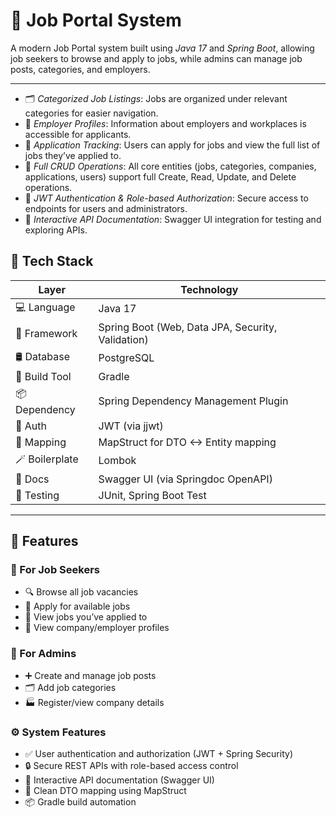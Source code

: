 # 💼 Job Portal System

A modern Job Portal system built using *Java 17* and *Spring Boot*, allowing job seekers to browse and apply to jobs, while admins can manage job posts, categories, and employers.

---

- 🗂 *Categorized Job Listings*: Jobs are organized under relevant categories for easier navigation.
- 👤 *Employer Profiles*: Information about employers and workplaces is accessible for applicants.
- 📝 *Application Tracking*: Users can apply for jobs and view the full list of jobs they’ve applied to.
- 🔄 *Full CRUD Operations*: All core entities (jobs, categories, companies, applications, users) support full Create, Read, Update, and Delete operations.
- 🔐 *JWT Authentication & Role-based Authorization*: Secure access to endpoints for users and administrators.
- 📖 *Interactive API Documentation*: Swagger UI integration for testing and exploring APIs.


## 🔧 Tech Stack

| Layer          | Technology                                               |
|----------------|----------------------------------------------------------|
| 💻 Language      | Java 17                                                  |
| 🌱 Framework     | Spring Boot (Web, Data JPA, Security, Validation)       |
| 🛢 Database      | PostgreSQL                                               |
| 🧰 Build Tool    | Gradle                                                   |
| 📦 Dependency   | Spring Dependency Management Plugin                      |
| 🎯 Auth         | JWT (via jjwt)                                         |
| 🧾 Mapping      | MapStruct for DTO <-> Entity mapping                     |
| 🪄 Boilerplate  | Lombok                                                   |
| 📖 Docs         | Swagger UI (via Springdoc OpenAPI)                       |
| 🧪 Testing      | JUnit, Spring Boot Test                                  |

---

## 🌟 Features

### 👥 For Job Seekers
- 🔍 Browse all job vacancies
- 📝 Apply for available jobs
- 📂 View jobs you’ve applied to
- 🏢 View company/employer profiles

### 🔐 For Admins
- ➕ Create and manage job posts
- 🗂 Add job categories
- 🏭 Register/view company details

### ⚙ System Features
- ✅ User authentication and authorization (JWT + Spring Security)
- 🔒 Secure REST APIs with role-based access control
- 📖 Interactive API documentation (Swagger UI)
- 🧾 Clean DTO mapping using MapStruct
- 📦 Gradle build automation
